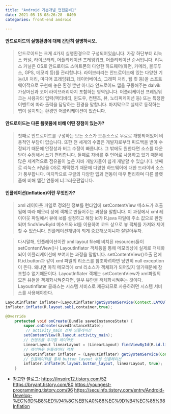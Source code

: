 ```yaml
---
title: "Android 기본개념_면접준비1"
date: 2021-05-18 08:26:28 -0400
categories: front-end android

---
```

#### 안드로이드의 실행환경에 대해 간단히 설명하시오.
> 안드로이드는 크게 4가지 실행환경으로 구성되어있습니다. 가장 하단부터 리눅스 커널, 라이브러리, 어플리케이션 프레임워크, 어플리케이션 순서입니다. 리눅스 커널은 OS로 안드로이드 스마트폰의 다양한 하드웨어(화면, 카메라, 블루투스, GPS, 메모리 등)를 관리합니다. 라이브러리는 안드로이드에 있는 다양한 기능(UI 처리, 미디어 프레임워크, 데이터베이스, 그래픽 처리, 웹 킷 등)을 소프트웨어적으로 구현해 놓은 환경 뿐만 아니라 안드로이드 앱을 구동해주는 dalvik 가상머신과 코어 라이브러리까지 포함하는 영역입니다. 어플리케이션 프레임워크는 사용자의 입력(액티비티, 윈도우, 컨텐츠, 뷰, 노티피케이션 등) 또는 특정한 이벤트에 따라 출력을 담당하는 환경을 말합니다. 마지막으로 실제로 동작하는 앱이 설치되는 환경인 어플리케이션이 있습니다.

#### 안드로이드는 다른 플랫폼에 비해 어떤 장점이 있는가?
> 첫째로 안드로이드를 구성하는 모든 소스가 오픈소스로 무료로 개방되어있어 비용적인 부담이 없습니다. 또한 전 세계의 수많은 개발자로부터 피드백을 받아 수정되기 때문에 안정성과 버그 수정이 빠릅니다. 그 밖에도 원한다면 소스를 다운 받아 수정해서 쓰기 편리합니다. 둘째로 자바를 주 언어로 사용하고 있기 때문에 많은 세계적으로 점유율이 높은 자바 개발자들이 쉽게 개발할 수 있습니다. 셋째로 리눅스 커널을 OS로 채택했기 때문에 다양한 하드웨어에 대한 드라이버 소스가 풍부합니다. 마지막으로 구글의 다양한 앱과 연동이 매우 편리하며 다른 플랫폼에 비해 앱간 연동에 너그러운편입니다.

#### 인플레이션(inflation)이란 무엇인가?
> xml 레이아웃 파일로 정의한 정보를 런타임에 setContentView 메소드가 호출됨에 따라 메모리 상에 객체로 만들어주는 과정을 말합니다. 이 과정에서 xml 레이아웃 파일에서 뷰에 id를 설정하고 해당 id가 R.java 파일에 주소 값으로 환원되며 findViewById 메소드와 id를 이용하여 코드 상으로 뷰 객체를 가져와 제어할 수 있습니다. ~~인플레이션개념이 되게 중요해보이니까 잘알아두자.~~

> 다시말해, 인플레이션이란 xml layout file에 비치된 resources들이 setContentView()나 LayoutInflator 객체등을 통해 메모리상에 실제로 객체화되어 어플리케이션에 보여지는 과정을 말합니다.  setContentView()호출 전에 R.id.button과 같이 xml 파일의 리소스를 참조하려하면 당연히 null exception이 뜬다. 왜냐면 아직 메모리에 xml 리소스가 객체화가 되어있지 않기때문에 참조할수 없기때문이다. LayoutInflater 객체는 setContentView가 xml파일의 모든 뷰들을 객체화시켜준다면, 일부 뷰만을 객체화시켜주는 것이다. LayoutInflater 클래스는 시스템 서비스로 제공되므로 사용하려면 시스템 서비스를 사용해야한다.

 ```java
LayoutInflater inflater=(LayoutInflater)getSystemService(Context.LAYOUT_INFLATER_SERVICE);
inflater.inflate(R.layout.sub1,container,true);
```

```java
@Override
    protected void onCreate(Bundle savedInstanceState) {
        super.onCreate(savedInstanceState);
         // activity_main 전체 인플레이션
        setContentView(R.layout.activity_main);
        // 컨텐츠를 추가할 레이아웃
        LinearLayout linearLayout = (LinearLayout) findViewById(R.id.linearLayout);
        // 레이아웃 인플레이터 객체
        LayoutInflater inflater = (LayoutInflater) getSystemService(Context.LAYOUT_INFLATER_SERVICE);
        // 인플레이터를 통해 button_layout 부분 인플레이션
        inflater.inflate(R.layout.button_layout, linearLayout, true);
    }
```



* 참고한 블로그: <https://inspire12.tistory.com/52> <https://bryant.tistory.com/80> <https://youngest-programming.tistory.com/96> <https://secuinfo.tistory.com/entry/Android-Develop-%EC%9D%B8%ED%94%8C%EB%A0%88%EC%9D%B4%EC%85%98Inflation>



[jekyll-docs]: https://jekyllrb.com/docs/home
[jekyll-gh]:   https://github.com/jekyll/jekyll
[jekyll-talk]: https://talk.jekyllrb.com/

